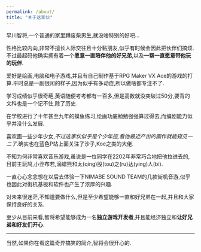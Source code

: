 ```yaml
---
permalink: /about/
title: "关于这家伙"
---
```


早川智将,一个普通的家里蹲废柴男生,就没啥特别的好吧...

性格比较内向,非常不擅长人际交往且十分黏朋友,似乎有时候会因此把伙伴们搞烦.不过最起码他确实拥有着一个**愿意一直陪伴他的好兄弟**,以及**一帮一直愿意带他玩的玩伴**.

爱好是绘画,电脑和电子游戏,并且有自己制作基于RPG Maker VX Ace的游戏的打算.平时总是一副很闲的样子,因为似乎有多动症,所以做啥都专注不了.

学习成绩似乎很奇葩,英语随便考考都有一百多,但是高数就没突破过50分,要背的文科也是一个记不住,除了历史.

在学校进行了十年甚至九年的摸鱼练习,绘画功底勉勉强强算过得去,而编剧能力似乎并没什么发展.

喜欢画一些少年少女,_不过这家伙似乎是个少年控,看他最近产出的画作就能窥见一二了_.确实也在蓝色P站上面关注了沙子,Koe之类的大佬.

不知为何非常喜欢音乐游戏,虽说是一位同学在2202年非常巧合地把他拉进去的,目前主玩鸠,小丑布若,滴蜡熊和太(qing)股(tou)之(ru)达(ying)人(bi).

一直心心念念想在以后去体验一下NIMABE SOUND TEAM的几款街机音游,似乎也因此对街机基板和软件也产生了浓厚的兴趣.

对未来很迷茫,不知道要做什么,但是至少希望能够一直和好兄弟在一起,并且和大家保持良好的关系.

至少从目前来看,智将希望能够成为一名**独立游戏开发者**,并且能经济独立和**让好兄弟和好友们开心**.

---

当然,如果你在看这篇奇异搞笑的简介,智将会很开心的.
